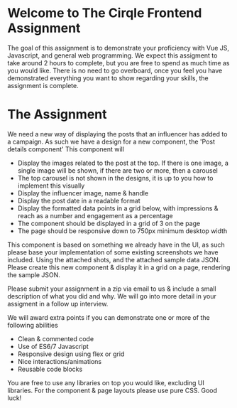 # Welcome to The Cirqle Frontend Assignment

The goal of this assignment is to demonstrate your proficiency with Vue JS, Javascript, and general web programming.
We expect this assigment to take around 2 hours to complete, but you are free to spend as much time as you would like.
There is no need to go overboard, once you feel you have demonstrated everything you want to show regarding your skills, the assignment is complete.

# The Assignment

We need a new way of displaying the posts that an influencer has added to a campaign. As such we have a design for a new component, the 'Post details component'
This component will

- Display the images related to the post at the top. If there is one image, a single image will be shown, if there are two or more, then a carousel
- The top carousel is not shown in the designs, it is up to you how to implement this visually
- Display the influencer image, name & handle
- Display the post date in a readable format
- Display the formatted data points in a grid below, with impressions & reach as a number and engagement as a percentage
- The component should be displayed in a grid of 3 on the page
- The page should be responsive down to 750px minimum desktop width

This component is based on something we already have in the UI, as such please base your implementation of some existing screenshots we have included.
Using the attached shots, and the attached sample data JSON. Please create this new component & display it in a grid on a page, rendering the sample JSON.

Please submit your assignment in a zip via email to us & include a small description of what you did and why. We will go into more detail in your assigment in a follow up interview.

We will award extra points if you can demonstrate one or more of the following abilities

- Clean & commented code
- Use of ES6/7 Javascript
- Responsive design using flex or grid
- Nice interactions/animations
- Reusable code blocks

You are free to use any libraries on top you would like, excluding UI libraries. For the component & page layouts please use pure CSS.
Good luck!
